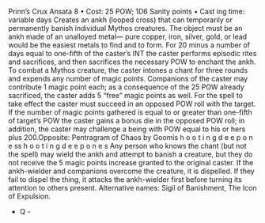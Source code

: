 Prinn’s Crux Ansata 8
• Cost:  25 POW; 1D6 Sanity points
•
 Cast
ing time: variable days 
Creates an ankh (looped cross) that can temporarily or 
permanently banish individual Mythos creatures. The object must be an ankh made of an unalloyed metal—
pure copper, iron, silver, gold, or lead would be the easiest 
metals to find and to form. For 20 minus a number of days equal to one-fifth of the caster’s INT the caster 
performs episodic rites and sacrifices, and then sacrifices 
the necessary POW to enchant the ankh. 
To combat a Mythos creature, the caster intones a chant 
for three rounds and expends any number of magic points. 
Companions of the caster may contribute 1 magic point each; 
as a consequence of the 25 POW already sacrificed, the caster 
adds 5 “free” magic points as well. For the spell to take effect 
the caster must succeed in an opposed POW roll with the 
target. If the number of magic points gathered is equal to 
or greater than one-fifth of target’s POW the caster gains a 
bonus die in the opposed POW roll; in addition, the caster 
may challenge a being with POW equal to his or hers plus 200.Opposite: Pentragram of Chaos by Goomis 
h 
o 
o 
t 
i 
n 
g 
d 
e e 
p 
o 
n 
e 
ss 
h 
o 
o 
t 
i 
n 
g 
d 
e e 
p 
o 
n 
e 
s
Any person who knows the chant (but not the spell) 
may wield the ankh and attempt to banish a creature, but 
they do not receive the 5 magic points increase granted 
to the original caster. 
If the ankh-wielder and companions overcome the 
creature, it is dispelled. If they fail to dispel the thing, it 
attacks the ankh-wielder first before turning its attention 
to others present.
Alternative names: Sigil of Banishment, The Icon of 
Expulsion.

- Q -
